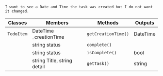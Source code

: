 ```
I want to see a Date and Time the task was created but I do not want it changed.
```



| Classes    | Members                     | Methods             | Outputs  |
|------------|-----------------------------|---------------------|----------|
| `TodoItem` | DateTime _creationTime      | `getCreationTime()` | DateTime |
|            | string status               | `complete()`        |          |
|            | string status               | `isComplete()`      | bool     |
|            | string Title, string detail | `getTask()`         | string   |